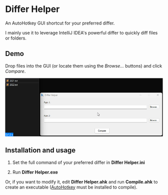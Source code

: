 
# Differ Helper

An AutoHotkey GUI shortcut for your preferred differ.

I mainly use it to leverage IntelliJ IDEA's powerful differ to quickly diff files or folders.


## Demo

Drop files into the GUI (or locate them using the _Browse..._ buttons) and click _Compare_.

![](https://github.com/arionkrause/differ-helper/blob/master/doc/usage.gif)


## Installation and usage

1. Set the full command of your preferred differ in **Differ Helper.ini**

2. Run **Differ Helper.exe**

Or, if you want to modify it, edit **Differ Helper.ahk** and run **Compile.ahk** to create an executable ([AutoHotkey](https://www.autohotkey.com/) must be installed to compile).
